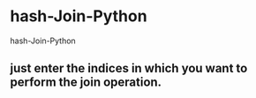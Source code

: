 # hash-Join-Python
hash-Join-Python

## just enter the indices in which you want to perform the join operation. 
